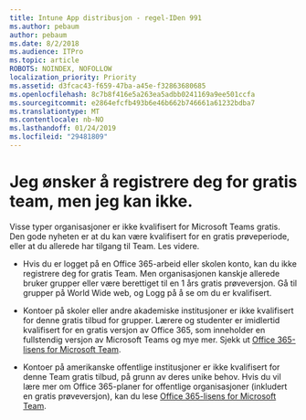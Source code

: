 ```yaml
---
title: Intune App distribusjon - regel-IDen 991
ms.author: pebaum
author: pebaum
ms.date: 8/2/2018
ms.audience: ITPro
ms.topic: article
ROBOTS: NOINDEX, NOFOLLOW
localization_priority: Priority
ms.assetid: d3fcac43-f659-47ba-a45e-f32863680685
ms.openlocfilehash: 8c7b8f416e5a263ea5adbb0241169a9ee501ccfa
ms.sourcegitcommit: e2864efcfb493b6e46b662b746661a61232bdba7
ms.translationtype: MT
ms.contentlocale: nb-NO
ms.lasthandoff: 01/24/2019
ms.locfileid: "29481809"
---
```

# <a name="id-like-to-sign-up-for-teams-free-but-i-cant"></a>Jeg ønsker å registrere deg for gratis team, men jeg kan ikke.

Visse typer organisasjoner er ikke kvalifisert for Microsoft Teams gratis. Den gode nyheten er at du kan være kvalifisert for en gratis prøveperiode, eller at du allerede har tilgang til Team. Les videre.
  
- Hvis du er logget på en Office 365-arbeid eller skolen konto, kan du ikke registrere deg for gratis Team. Men organisasjonen kanskje allerede bruker grupper eller være berettiget til en 1 års gratis prøveversjon. Gå til grupper på World Wide web, og Logg på å se om du er kvalifisert.
    
- Kontoer på skoler eller andre akademiske institusjoner er ikke kvalifisert for denne gratis tilbud for grupper. Lærere og studenter er imidlertid kvalifisert for en gratis versjon av Office 365, som inneholder en fullstendig versjon av Microsoft Teams og mye mer. Sjekk ut [Office 365-lisens for Microsoft Team](https://docs.microsoft.com/microsoftteams/office-365-licensing).
    
- Kontoer på amerikanske offentlige institusjoner er ikke kvalifisert for denne Team gratis tilbud, på grunn av deres unike behov. Hvis du vil lære mer om Office 365-planer for offentlige organisasjoner (inkludert en gratis prøveversjon), kan du lese [Office 365-lisens for Microsoft Team](https://docs.microsoft.com/microsoftteams/office-365-licensing).
    

